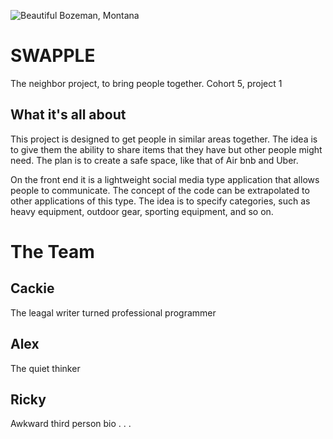 ![Beautiful Bozeman, Montana](https://media.xogrp.com/images/0e8d9768-0a08-406b-8e4d-07d9cb5c1898)

# SWAPPLE

The neighbor project, to bring people together. Cohort 5, project 1

## What it's all about

This project is designed to get people in similar areas together. The idea is to give them the ability to share items that they have but other people might need. The plan is to create a safe space, like that of Air bnb and Uber.

On the front end it is a lightweight social media type application that allows people to communicate. The concept of the code can be extrapolated to other applications of this type. The idea is to specify categories, such as heavy equipment, outdoor gear, sporting equipment, and so on.

# The Team
## Cackie
  The leagal writer turned professional programmer


## Alex
  The quiet thinker


## Ricky
  Awkward third person bio . . .
